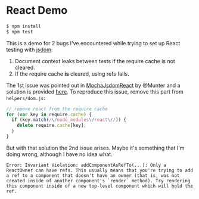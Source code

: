 # React Demo

```sh
$ npm install
$ npm test
```

This is a demo for 2 bugs I've encountered while trying to set up React testing with [jsdom](https://github.com/tmpvar/jsdom):

  1. Document context leaks between tests if the require cache is not cleared.
  2. If the require cache **is** cleared, using refs fails.

The 1st issue was pointed out in [MochaJsdomReact](https://github.com/Munter/MochaJsdomReact/blob/master/test/test-1.js) by @Munter and a solution is provided [here](http://stackoverflow.com/a/30544088/1247274). To reproduce this issue, remove this part from `helpers/dom.js`:

```js
// remove react from the require cache
for (var key in require.cache) {
  if (key.match(/\/node_modules\/react\//)) {
    delete require.cache[key];
  }
}
```

But with that solution the 2nd issue arises. Maybe it's something that I'm doing wrong, although I have no idea what.

```
Error: Invariant Violation: addComponentAsRefTo(...): Only a ReactOwner can have refs. This usually means that you're trying to add a ref to a component that doesn't have an owner (that is, was not created inside of another component's `render` method). Try rendering this component inside of a new top-level component which will hold the ref.
```
